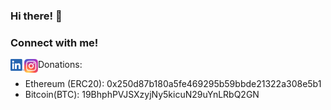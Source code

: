 ### Hi there! 👋
### Connect with me!
[<img align="left" alt="Lorenzo Tinfena | LinkedIn" width="22px" src="https://github.com/LorenzoTinfena/LorenzoTinfena/blob/master/resources/linkedin.png?raw=true?raw=true" />][linkedin]
[<img align="left" alt="Lorenzo Tinfena | Instagram" width="22px" src="https://github.com/LorenzoTinfena/LorenzoTinfena/blob/master/resources/instagram.png?raw=true" />][instagram]

[instagram]: https://www.instagram.com/lorenzo.tinfena/
[linkedin]: https://www.linkedin.com/in/lorenzotinfena/

Donations:
- Ethereum (ERC20): 0x250d87b180a5fe469295b59bbde21322a308e5b1
- Bitcoin(BTC): 19BhphPVJSXzyjNy5kicuN29uYnLRbQ2GN

